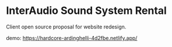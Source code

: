 # InterAudio Sound System Rental

Client open source proposal for website redesign.

demo: https://hardcore-ardinghelli-4d2fbe.netlify.app/


